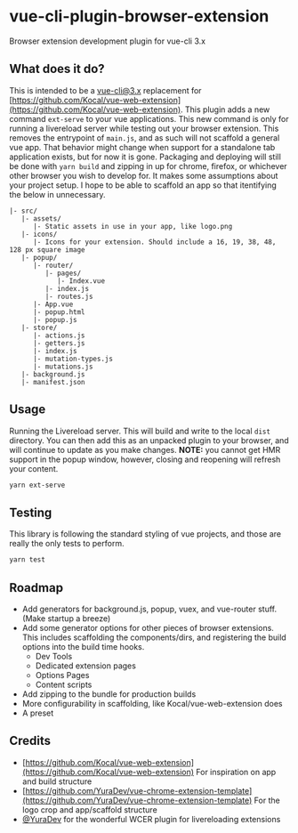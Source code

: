 # vue-cli-plugin-browser-extension
Browser extension development plugin for vue-cli 3.x

## What does it do?
This is intended to be a vue-cli@3.x replacement for [https://github.com/Kocal/vue-web-extension](https://github.com/Kocal/vue-web-extension).
This plugin adds a new command `ext-serve` to your vue applications.
This new command is only for running a livereload server while testing out your browser extension.
This removes the entrypoint of `main.js`, and as such will not scaffold a general vue app.
That behavior might change when support for a standalone tab application exists, but for now it is gone.
Packaging and deploying will still be done with `yarn build` and zipping in up for chrome, firefox, or whichever other browser you wish to develop for.
It makes some assumptions about your project setup.
I hope to be able to scaffold an app so that itentifying the below in unnecessary.

```
|- src/
   |- assets/
      |- Static assets in use in your app, like logo.png
   |- icons/
      |- Icons for your extension. Should include a 16, 19, 38, 48, 128 px square image
   |- popup/
      |- router/
         |- pages/
            |- Index.vue
         |- index.js
         |- routes.js
      |- App.vue
      |- popup.html
      |- popup.js
   |- store/
      |- actions.js
      |- getters.js
      |- index.js
      |- mutation-types.js
      |- mutations.js
   |- background.js
   |- manifest.json
```

## Usage
Running the Livereload server.
This will build and write to the local `dist` directory.
You can then add this as an unpacked plugin to your browser, and will continue to update as you make changes.
**NOTE:** you cannot get HMR support in the popup window, however, closing and reopening will refresh your content.

```sh
yarn ext-serve
```


## Testing
This library is following the standard styling of vue projects, and those are really the only tests to perform.

```sh
yarn test
```

## Roadmap
- Add generators for background.js, popup, vuex, and vue-router stuff. (Make startup a breeze)
- Add some generator options for other pieces of browser extensions. This includes scaffolding the components/dirs, and registering the build options into the build time hooks.
  - Dev Tools
  - Dedicated extension pages
  - Options Pages
  - Content scripts
- Add zipping to the bundle for production builds
- More configurability in scaffolding, like Kocal/vue-web-extension does
- A preset

## Credits
- [https://github.com/Kocal/vue-web-extension](https://github.com/Kocal/vue-web-extension) For inspiration on app and build structure
- [https://github.com/YuraDev/vue-chrome-extension-template](https://github.com/YuraDev/vue-chrome-extension-template) For the logo crop and app/scaffold structure
- [@YuraDev](https://github.com/YuraDev) for the wonderful WCER plugin for livereloading extensions
